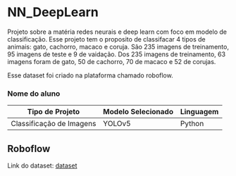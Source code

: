 # NN_DeepLearn
Projeto sobre a matéria redes neurais e deep learn com foco em modelo de classificação.
Esse projeto tem o proposito de classifacar 4 tipos de animais: gato, cachorro, macaco e coruja.
São 235 imagens de treinamento, 95 imagens de teste e 9 de vaidação.
Dos 235 imagens de treinamento, 63 imagens foram de gato, 50 de cachorro, 70 de macaco e 52 de corujas.

Esse dataset foi criado na plataforma chamado roboflow.
### Nome do aluno

|**Tipo de Projeto**|**Modelo Selecionado**|**Linguagem**|
|--|--|--|
|Classificação de Imagens|YOLOv5|Python|

## Roboflow

Link do dataset: [dataset](https://app.roboflow.com/undefined/animal-dataset-ehsm2/5)
